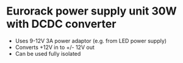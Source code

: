 # Eurorack power supply unit 30W with DCDC converter
- Uses 9-12V 3A power adaptor (e.g. from LED power supply)
- Converts +12V in to +/- 12V out
- Can be used fully isolated

